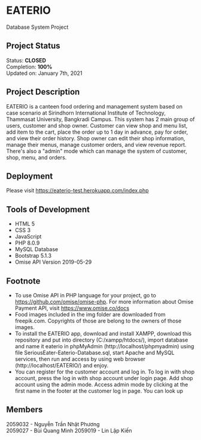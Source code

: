 # EATERIO
Database System Project

## Project Status
Status: **CLOSED**\
Completion: **100%**\
Updated on: January 7th, 2021

## Project Description
EATERIO is a canteen food ordering and management system based on case scenario at Sirindhorn International Institute of Technology, Thammasat University, Bangkradi Campus. This system has 2 main group of users, customer and shop owner. Customer can view shop and menu list, add item to the cart, place the order up to 1 day in advance, pay for order, and view their order history. Shop owner can edit their shop information, manage their menus, manage customer orders, and view revenue report. There's also a "admin" mode which can manage the system of customer, shop, menu, and orders.

## Deployment
Please visit https://eaterio-test.herokuapp.com/index.php

## Tools of Development
- HTML 5
- CSS 3
- JavaScript
- PHP 8.0.9
- MySQL Database
- Bootstrap 5.1.3
- Omise API Version 2019-05-29

## Footnote
- To use Omise API in PHP language for your project, go to https://github.com/omise/omise-php. For more information about Omise Payment API, visit https://www.omise.co/docs
- Food images included in the img folder are downloaded from freepik.com. Copyrights of those are belong to the owners of those images.
- To install the EATERIO app, download and install XAMPP, download this repository and put into directory (C:/xampp/htdocs/), import database and name it eaterio in phpMyAdmin (http://localhost/phpmyadmin) using file SeriousEater-Eaterio-Database.sql, start Apache and MySQL services, then run and access by using web browser (http://localhost/EATERIO/) and enjoy.
- You can register for the customer account and log in. To log in with shop account, press the log in with shop account under login page. Add shop account using the admin mode. Access admin mode by clicking at the first name in the footer at the customer log in page. You can look up

## Members
2059032 - Nguyễn Trần Nhật Phương  
2059027 - Bùi Quang Minh
2059019 - Lin Lập Kiến
